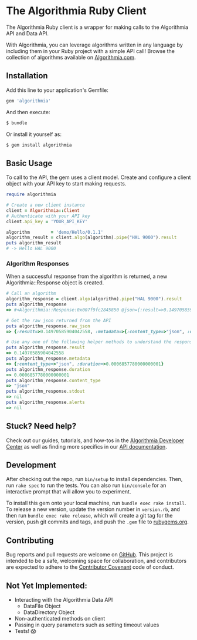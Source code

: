 # The Algorithmia Ruby Client

The Algorithmia Ruby client is a wrapper for making calls to the Algorithmia API and Data API.

With Algorithmia, you can leverage algorithms written in any language by including them in your Ruby project with a simple API call! Browse the collection of algorithms available on [Algorithmia.com](http://algorithmia.com).

## Installation

Add this line to your application's Gemfile:

```ruby
gem 'algorithmia'
```

And then execute:

```bash
$ bundle
```

Or install it yourself as:
```bash
$ gem install algorithmia
```

## Basic Usage

To call to the API, the gem uses a client model. Create and configure a client object with your API key to start making requests.

```ruby
require algorithmia

# Create a new client instance
client = Algorithmia::Client
# Authenticate with your API key
client.api_key = 'YOUR_API_KEY'

algorithm        = 'demo/Hello/0.1.1'
algorithm_result = client.algo(algorithm).pipe("HAL 9000").result
puts algorithm_result
# -> Hello HAL 9000
```

### Algorithm Responses

When a successful response from the algorithm is returned, a new Algorithmia::Response object is created. 

``` ruby
# Call an algorithm
algorithm_response = client.algo(algorithm).pipe("HAL 9000").result
puts algorithm_response
=> #<Algorithmia::Response:0x007f9fc2845850 @json={:result=>0.14970585904042558, :metadata=>{:content_type=>"json", :duration=>0.0006857780000000001}}>

# Get the raw json returned from the API
puts algorithm_response.raw_json
=> {:result=>0.14970585904042558, :metadata=>{:content_type=>"json", :duration=>0.0006857780000000001}}

# Use any one of the following helper methods to understand the response
puts algorithm_response.result
=> 0.14970585904042558
puts algorithm_response.metadata
=> {:content_type=>"json", :duration=>0.0006857780000000001}
puts algorithm_response.duration
=> 0.0006857780000000001
puts algorithm_response.content_type
=> "json"
puts algorithm_response.stdout
=> nil
puts algorithm_response.alerts
=> nil
```

## Stuck? Need help?

Check out our guides, tutorials, and how-tos in the [Algorithmia Developer Center](http://developers.algorithmia.com) as well as finding more specifics in our [API documentation](http://docs.algorithmia.com).

## Development

After checking out the repo, run `bin/setup` to install dependencies. Then, run `rake spec` to run the tests. You can also run `bin/console` for an interactive prompt that will allow you to experiment.

To install this gem onto your local machine, run `bundle exec rake install`. To release a new version, update the version number in `version.rb`, and then run `bundle exec rake release`, which will create a git tag for the version, push git commits and tags, and push the `.gem` file to [rubygems.org](https://rubygems.org).

## Contributing

Bug reports and pull requests are welcome on [GitHub](https://github.com/algorithmiaio/algorithmia-ruby). This project is intended to be a safe, welcoming space for collaboration, and contributors are expected to adhere to the [Contributor Covenant](http://contributor-covenant.org) code of conduct.

## Not Yet Implemented:
- Interacting with the Algorithmia Data API
    + DataFile Object
    + DataDirectory Object
- Non-authenticated methods on client
- Passing in query parameters such as setting timeout values
- Tests! :scream:

